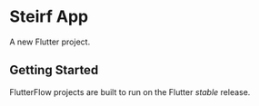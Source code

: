 # Steirf App

A new Flutter project.

## Getting Started

FlutterFlow projects are built to run on the Flutter _stable_ release.
